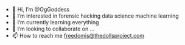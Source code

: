 - 👋 Hi, I’m @OgGoddess
- 👀 I’m interested in forensic hacking  data science machine learning
- 🌱 I’m currently learning everything
- 💞️ I’m looking to collaborate on ...
- 📫 How to reach me freedomis@thedollsproject.com

<!---
OgGoddess/OgGoddess is a ✨ special ✨ repository because its `README.md` (this file) appears on your GitHub profile.
You can click the Preview link to take a look at your changes.
--->
